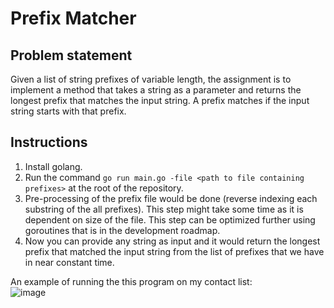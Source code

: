 # Prefix Matcher

## Problem statement
Given a list of string prefixes of variable length, the assignment is to implement a method that takes a string as a parameter
and returns the longest prefix that matches the input string. A prefix matches if the input string starts with that prefix.


## Instructions
1. Install golang.   
2. Run the command `go run main.go -file <path to file containing prefixes>` at the root of the repository.  
3. Pre-processing of the prefix file would be done (reverse indexing each substring of the all prefixes). This step might take some time as it is dependent on size of the file. This step can be optimized further using goroutines that is in the development roadmap.  
4. Now you can provide any string as input and it would return the longest prefix that matched the input string from the list of prefixes that we have in near constant time.

An example of running the this program on my contact list:  
![image](https://user-images.githubusercontent.com/20991754/205708011-04538642-5926-4c34-9c6a-68e28d520291.png)

